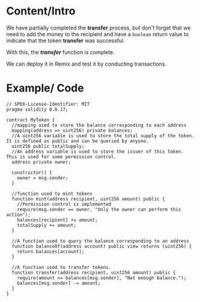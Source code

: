 # Content/Intro

We have partially completed the **transfer** process, but don't forget that we need to add the money to the recipient and have a `boolean` return value to indicate that the token **transfer** was successful. 

With this, the ***transfer*** function is complete.

We can deploy it in Remix and test it by conducting transactions.

# Example/ Code

```solidity
// SPDX-License-Identifier: MIT
pragma solidity 0.8.17;

contract MyToken {
  //mapping used to store the balance corresponding to each address
  mapping(address => uint256) private balances;
  //A uint256 variable is used to store the total supply of the token. It is defined as public and can be queried by anyone.
  uint256 public totalSupply;
  //An address variable is used to store the issuer of this token. This is used for some permission control.
  address private owner;

  constructor() {
    owner = msg.sender;
  }

  //function used to mint tokens
  function mint(address recipient, uint256 amount) public {
    //Permission control is implemented
    require(msg.sender == owner, "Only the owner can perform this action");
    balances[recipient] += amount;
    totalSupply += amount;
  }

  //A function used to query the balance corresponding to an address
  function balanceOf(address account) public view returns (uint256) {
    return balances[account];
  }

  //A function used to transfer tokens.
  function transfer(address recipient, uint256 amount) public {
    require(amount <= balances[msg.sender], "Not enough balance.");
    balances[msg.sender] -= amount;
  }
}
```
